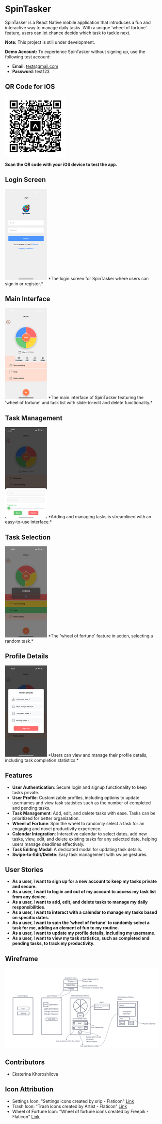 # SpinTasker

SpinTasker is a React Native mobile application that introduces a fun and interactive way to manage daily tasks. With a unique 'wheel of fortune' feature, users can let chance decide which task to tackle next.

**Note:** This project is still under development.

**Demo Account:** To experience SpinTasker without signing up, use the following test account:
- **Email**: test@gmail.com
- **Password**: test123

## QR Code for iOS

<img src="assets/eas-update.svg" alt="iOS QR Code" width="200" height="200"/>

**Scan the QR code with your iOS device to test the app.**

## Login Screen
<img src="assets/IMG_8810.PNG" alt="Login Screen" height="300"/>
*The login screen for SpinTasker where users can sign in or register.*

## Main Interface
<img src="assets/IMG_8812.PNG" alt="Main Interface" height="300"/>
*The main interface of SpinTasker featuring the 'wheel of fortune' and task list with slide-to-edit and delete functionality.*

## Task Management
<img src="assets/IMG_8813.PNG" alt="Task Management" height="300"/>
*Adding and managing tasks is streamlined with an easy-to-use interface.*

## Task Selection
<img src="assets/IMG_8817.PNG" alt="Task Selection" height="300"/>
*The 'wheel of fortune' feature in action, selecting a random task.*

## Profile Details
<img src="assets/IMG_8816.PNG" alt="Profile Details" height="300"/>
*Users can view and manage their profile details, including task completion statistics.*

## Features

- **User Authentication**: Secure login and signup functionality to keep tasks private.
- **User Profile**: Customizable profiles, including options to update usernames and view task statistics such as the number of completed and pending tasks.
- **Task Management**: Add, edit, and delete tasks with ease. Tasks can be prioritized for better organization.
- **Wheel of Fortune**: Spin the wheel to randomly select a task for an engaging and novel productivity experience.
- **Calendar Integration**: Interactive calendar to select dates, add new tasks, view, edit, and delete existing tasks for any selected date, helping users manage deadlines effectively.
- **Task Editing Modal**: A dedicated modal for updating task details.
- **Swipe-to-Edit/Delete**: Easy task management with swipe gestures.

## User Stories

- **As a user, I want to sign up for a new account to keep my tasks private and secure.**
- **As a user, I want to log in and out of my account to access my task list from any device.**
- **As a user, I want to add, edit, and delete tasks to manage my daily responsibilities.**
- **As a user, I want to interact with a calendar to manage my tasks based on specific dates.**
- **As a user, I want to spin the 'wheel of fortune' to randomly select a task for me, adding an element of fun to my routine.**
- **As a user, I want to update my profile details, including my username.**
- **As a user, I want to view my task statistics, such as completed and pending tasks, to track my productivity.**

## Wireframe

![Wireframe](assets/todo-wireframe.png)

## Contributors

- Ekaterina Khoroshilova

## Icon Attribution

- Settings Icon: "Settings icons created by srip - Flaticon" [Link](https://www.flaticon.com/free-icons/settings)
- Trash Icon: "Trash icons created by Artist - Flaticon" [Link](https://www.flaticon.com/free-icons/trash1)
- Wheel of Fortune Icon: "Wheel of fortune icons created by Freepik - Flaticon" [Link](https://www.flaticon.com/free-icons/wheel-of-fortune)
